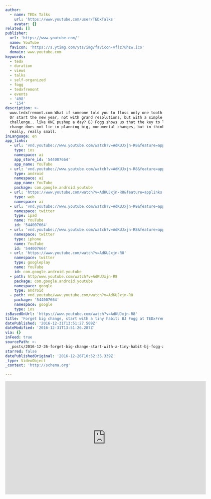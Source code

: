 ```yaml
---
author:
  - name: TEDx Talks
    url: 'https://www.youtube.com/user/TEDxTalks'
    avatar: {}
related: []
publisher:
  url: 'https://www.youtube.com/'
  name: YouTube
  favicon: 'https://s.ytimg.com/yts/img/favicon-vflz7uhzw.ico'
  domain: www.youtube.com
keywords:
  - tedx
  - duration
  - views
  - talks
  - self-organized
  - fogg
  - tedxfremont
  - events
  - '498'
  - '154'
description: >-
  www.tedxfremont.com What if someone told you to floss only one tooth everyday?
  Or start the new year, not with grand resolutions, but with a simple
  challenge.. like ONE pushup a day? BJ Fogg shows us that the key to lasting
  change does not lie in planning big, monumental changes, but in thinking
  really, really small.
inLanguage: en
app_links:
  - url: 'vnd.youtube://www.youtube.com/watch?v=AdKUJxjn-R8&feature=applinks'
    type: ios
    namespace: ai
    app_store_id: '544007664'
    app_name: YouTube
  - url: 'vnd.youtube://www.youtube.com/watch?v=AdKUJxjn-R8&feature=applinks'
    type: android
    namespace: ai
    app_name: YouTube
    package: com.google.android.youtube
  - url: 'https://www.youtube.com/watch?v=AdKUJxjn-R8&feature=applinks'
    type: web
    namespace: ai
  - url: 'vnd.youtube://www.youtube.com/watch?v=AdKUJxjn-R8&feature=applinks'
    namespace: twitter
    type: ipad
    name: YouTube
    id: '544007664'
  - url: 'vnd.youtube://www.youtube.com/watch?v=AdKUJxjn-R8&feature=applinks'
    namespace: twitter
    type: iphone
    name: YouTube
    id: '544007664'
  - url: 'https://www.youtube.com/watch?v=AdKUJxjn-R8'
    namespace: twitter
    type: googleplay
    name: YouTube
    id: com.google.android.youtube
  - path: http/www.youtube.com/watch?v=AdKUJxjn-R8
    package: com.google.android.youtube
    namespace: google
    type: android
  - path: vnd.youtube/www.youtube.com/watch?v=AdKUJxjn-R8
    package: '544007664'
    namespace: google
    type: ios
isBasedOnUrl: 'https://www.youtube.com/watch?v=AdKUJxjn-R8'
title: 'Forget big change, start with a tiny habit: BJ Fogg at TEDxFremont'
datePublished: '2016-12-31T13:51:27.509Z'
dateModified: '2016-12-31T13:51:26.287Z'
via: {}
inFeed: true
sourcePath: >-
  _posts/2016-12-26-forget-big-change-start-with-a-tiny-habit-bj-fogg-at-tedxf.md
starred: false
datePublishedOriginal: '2016-12-26T10:52:35.339Z'
_type: VideoObject
_context: 'http://schema.org'

---
```

<iframe src="https://cdn.embedly.com/widgets/media.html?src=https%3A%2F%2Fwww.youtube.com%2Fembed%2FAdKUJxjn-R8%3Ffeature%3Doembed&amp;url=http%3A%2F%2Fwww.youtube.com%2Fwatch%3Fv%3DAdKUJxjn-R8&amp;image=https%3A%2F%2Fi.ytimg.com%2Fvi%2FAdKUJxjn-R8%2Fhqdefault.jpg&amp;key=b7d04c9b404c499eba89ee7072e1c4f7&amp;type=text%2Fhtml&amp;schema=youtube" width="640" height="360" scrolling="no" frameborder="0" allowfullscreen="" style=""></iframe>